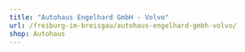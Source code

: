 ```yaml
---
title: "Autohaus Engelhard GmbH - Volvo"
url: /freiburg-im-breisgau/autohaus-engelhard-gmbh-volvo/
shop: Autohaus
---
```

